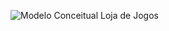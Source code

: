 
![Modelo Conceitual Loja de Jogos](https://user-images.githubusercontent.com/101263522/169715741-b1a11181-a8a8-416a-8985-17b52fb0c508.png)
